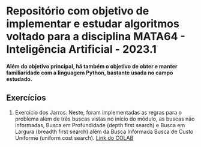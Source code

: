 # Repositório com objetivo de implementar e estudar algoritmos voltado para a disciplina MATA64 - Inteligência Artificial - 2023.1

#### Além do objetivo principal, há também o objetivo de obter e manter familiaridade com a linguagem Python, bastante usada no campo estudado.

## Exercícios

1. Exercício dos Jarros. Neste, foram implementadas as regras para o problema além de três buscas vistas no início do módulo, as buscas não informadas, Busca em Profundidade (depth first search) e Busca em Largura (breadth first search) além da Busca Informada Busca de Custo Uniforme (uniform cost search). <a href="https://colab.research.google.com/drive/10YYaOl3JYEybgzGrHahjQt0cgIut1dL3?usp=sharing" target="_blank">Link do COLAB</a>


